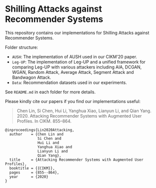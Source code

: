 # Shilling Attacks against Recommender Systems

This repository contains our implementations for Shilling Attacks against Recommender Systems. 

Folder structure:
- `AUSH`: The implementation of AUSH used in our CIKM'20 paper.
- `Leg-UP`: The implementation of Leg-UP and a unified framework for comparing Leg-UP with various attackers including AIA, DCGAN, WGAN, Random Attack, Average Attack, Segment Attack and Bandwagon Attack.
- `Data`: Recommendation datasets used in our experiments.

See `README.md` in each folder for more details.

Please kindly cite our papers if you find our implementations useful:

> Chen Lin, Si Chen, Hui Li, Yanghua Xiao, Lianyun Li, and Qian Yang. 2020. Attacking Recommender Systems with Augmented User Profiles. In CIKM. 855–864.

    @inproceedings{Lin2020Attacking,  
	  author    = {Chen Lin and
	               Si Chen and
	               Hui Li and
	               Yanghua Xiao and
	               Lianyun Li and
	               Qian Yang},
	  title     = {Attacking Recommender Systems with Augmented User Profiles},
	  booktitle = {{CIKM}},
	  pages     = {855--864},
	  year      = {2020}
    }  
    